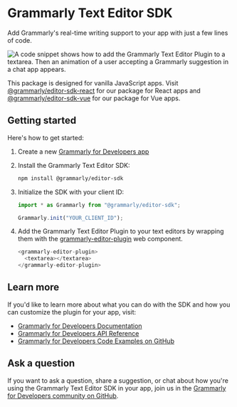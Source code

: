 # Grammarly Text Editor SDK

Add Grammarly's real-time writing support to your app with just a few lines of code.

![A code snippet shows how to add the Grammarly Text Editor Plugin to a textarea. Then an animation of a user accepting a Grammarly suggestion in a chat app appears.](https://github.com/grammarly/grammarly-for-developers/blob/main/docs/sdk_product_animation.gif?raw=true)

This package is designed for vanilla JavaScript apps. Visit [@grammarly/editor-sdk-react](https://www.npmjs.com/package/@grammarly/editor-sdk-react) for our package for React apps and [@grammarly/editor-sdk-vue](https://www.npmjs.com/package/@grammarly/editor-sdk-vue) for our package for Vue apps.

## Getting started

Here's how to get started:

1. Create a new [Grammarly for Developers app](https://developer.grammarly.com/apps)
1. Install the Grammarly Text Editor SDK:

   ```bash
   npm install @grammarly/editor-sdk
   ```

1. Initialize the SDK with your client ID:

   ```ts
   import * as Grammarly from "@grammarly/editor-sdk";

   Grammarly.init("YOUR_CLIENT_ID");
   ```

1. Add the Grammarly Text Editor Plugin to your text editors by wrapping them with the [grammarly-editor-plugin](https://developer.grammarly.com/docs/api/editor-sdk/grammarlyeditorpluginelement) web component.
   ```ts
   <grammarly-editor-plugin>
     <textarea></textarea>
   </grammarly-editor-plugin>
   ```

## Learn more

If you'd like to learn more about what you can do with the SDK and how you can customize the plugin for your app, visit:

- [Grammarly for Developers Documentation](https://developer.grammarly.com/docs/)
- [Grammarly for Developers API Reference](https://developer.grammarly.com/docs/api/editor-sdk)
- [Grammarly for Developers Code Examples on GitHub](https://github.com/grammarly/grammarly-for-developers)

## Ask a question

If you want to ask a question, share a suggestion, or chat about how you're using the Grammarly Text Editor SDK in your app, join us in the [Grammarly for Developers community on GitHub](https://github.com/grammarly/grammarly-for-developers/discussions).
